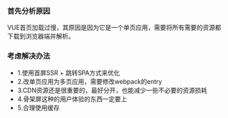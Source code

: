 

### 首先分析原因

VUE首页加载过慢，其原因是因为它是一个单页应用，需要将所有需要的资源都下载到浏览器端并解析。

### 考虑解决办法

- 1.使用首屏SSR + 跳转SPA方式来优化
- 2.改单页应用为多页应用，需要修改webpack的entry
- 3.CDN资源还是很重要的，最好分开，也能减少一些不必要的资源损耗
- 4.骨架屏这种的用户体验的东西一定要上
- 5.合理使用缓存

